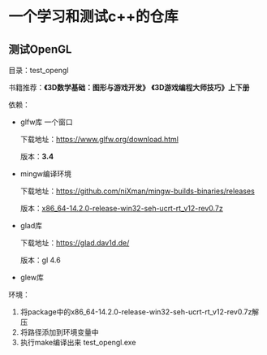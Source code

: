 # 一个学习和测试c++的仓库

## 测试OpenGL

目录：test_opengl

书籍推荐：**《3D数学基础：图形与游戏开发》** **《3D游戏编程大师技巧》上下册**

依赖：

- glfw库 一个窗口

  下载地址：https://www.glfw.org/download.html

  版本：**3.4**

- mingw编译环境

  下载地址：https://github.com/niXman/mingw-builds-binaries/releases

  版本：[x86_64-14.2.0-release-win32-seh-ucrt-rt_v12-rev0.7z](https://github.com/niXman/mingw-builds-binaries/releases/download/14.2.0-rt_v12-rev0/x86_64-14.2.0-release-win32-seh-ucrt-rt_v12-rev0.7z)	


- glad库 

  下载地址：https://glad.dav1d.de/

  版本：gl 4.6

- glew库

  

环境：

1. 将package中的x86_64-14.2.0-release-win32-seh-ucrt-rt_v12-rev0.7z解压
2. 将路径添加到环境变量中
3. 执行make编译出来 test_opengl.exe